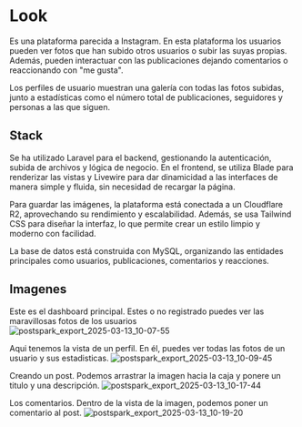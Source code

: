 # Look
Es una plataforma parecida a Instagram. En esta plataforma los usuarios pueden ver fotos que han subido otros usuarios o subir las suyas propias. Además, pueden interactuar con las publicaciones dejando comentarios o reaccionando con "me gusta".

Los perfiles de usuario muestran una galería con todas las fotos subidas, junto a estadísticas como el número total de publicaciones, seguidores y personas a las que siguen.

## Stack
Se ha utilizado Laravel para el backend, gestionando la autenticación, subida de archivos y lógica de negocio. En el frontend, se utiliza Blade para renderizar las vistas y Livewire para dar dinamicidad a las interfaces de manera simple y fluida, sin necesidad de recargar la página.

Para guardar las imágenes, la plataforma está conectada a un Cloudflare R2, aprovechando su rendimiento y escalabilidad. Además, se usa Tailwind CSS para diseñar la interfaz, lo que permite crear un estilo limpio y moderno con facilidad.

La base de datos está construida con MySQL, organizando las entidades principales como usuarios, publicaciones, comentarios y reacciones.

## Imagenes
Este es el dashboard principal. Estes o no registrado puedes ver las maravillosas fotos de los usuarios
![postspark_export_2025-03-13_10-07-55](https://github.com/user-attachments/assets/c70ca4fe-290a-4de4-8265-67a19f4deb41)

Aqui tenemos la vista de un perfil. En él, puedes ver todas las fotos de un usuario y sus estadisticas.
![postspark_export_2025-03-13_10-09-45](https://github.com/user-attachments/assets/449f9b8e-275a-4492-b92b-db03cf800eef)

Creando un post. Podemos arrastrar la imagen hacia la caja y ponere un titulo y una descripción.
![postspark_export_2025-03-13_10-17-44](https://github.com/user-attachments/assets/4890acb8-08a0-41c6-899f-3c3c214abf25)

Los comentarios. Dentro de la vista de la imagen, podemos poner un comentario al post.
![postspark_export_2025-03-13_10-19-20](https://github.com/user-attachments/assets/224c44c5-9701-4dc0-8580-88329829db2a)
